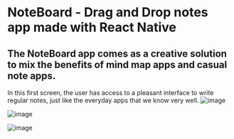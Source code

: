 # NoteBoard - Drag and Drop notes app made with React Native

## The NoteBoard app comes as a creative solution to mix the benefits of mind map apps and casual note apps.

In this first screen, the user has access to a pleasant interface to write regular notes, just like the everyday apps that we know very well.
![image](https://user-images.githubusercontent.com/52585330/222854668-82eb27aa-22b2-41cf-9794-f1eca5cfd5e8.png)

![image](https://user-images.githubusercontent.com/52585330/222854667-1c9be9a8-029c-42a8-b635-90d2a09a533f.png)

![image](https://user-images.githubusercontent.com/52585330/222854669-6748e0af-f29a-48b8-aac8-6c8408ee943b.png)
